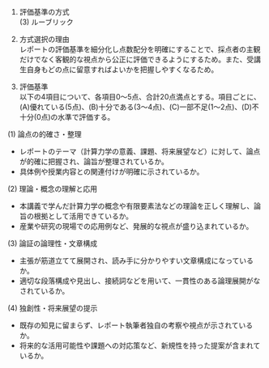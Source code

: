 1. 評価基準の方式  
(3) ルーブリック

2. 方式選択の理由  
レポートの評価基準を細分化し点数配分を明確にすることで、採点者の主観だけでなく客観的な視点から公正に評価できるようにするため。また、受講生自身もどの点に留意すればよいかを把握しやすくなるため。

3. 評価基準  
以下の4項目について、各項目0～5点、合計20点満点とする。項目ごとに、(A)優れている(5点)、(B)十分である(3～4点)、(C)一部不足(1～2点)、(D)不十分(0点)の水準で評価する。  

(1) 論点の的確さ・整理  
- レポートのテーマ（計算力学の意義、課題、将来展望など）に対して、論点が的確に把握され、論旨が整理されているか。  
- 具体例や授業内容との関連付けが明確に示されているか。  

(2) 理論・概念の理解と応用  
- 本講義で学んだ計算力学の概念や有限要素法などの理論を正しく理解し、論旨の根拠として活用できているか。  
- 産業や研究の現場での応用例など、発展的な視点が盛り込まれているか。  

(3) 論証の論理性・文章構成  
- 主張が筋道立てて展開され、読み手に分かりやすい文章構成になっているか。  
- 適切な段落構成や見出し、接続詞などを用いて、一貫性のある論理展開がなされているか。  

(4) 独創性・将来展望の提示  
- 既存の知見に留まらず、レポート執筆者独自の考察や視点が示されているか。  
- 将来的な活用可能性や課題への対応策など、新規性を持った提案が含まれているか。  